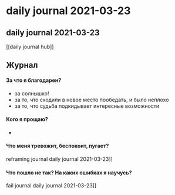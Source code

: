 # daily journal 2021-03-23

## daily journal 2021-03-23
[[daily journal hub]]


## Журнал
#### За что я благодарен?
- за солнышко!
- за то, что сходили в новое место пообедать, и было неплохо
- за то, что судьба подкидывает интересные возможности

#### Кого я прощаю?
- 

#### Что меня тревожит, беспокоит, пугает?
reframing journal daily journal 2021-03-23]]


#### Что пошло не так? На каких ошибках я научусь?
fail journal daily journal 2021-03-23]]

